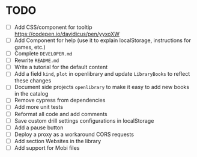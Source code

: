 # TODO

- [ ] Add CSS/component for tooltip https://codepen.io/davidicus/pen/yyxoXW
- [ ] Add Component for help (use it to explain localStorage, instructions for games, etc.)
- [ ] Complete `DEVELOPER.md`
- [ ] Rewrite `README.md`
- [ ] Write a tutorial for the default content
- [ ] Add a field `kind`, `plot` in openlibrary and update `LibraryBooks` to reflect these changes
- [ ] Document side projects `openlibrary` to make it easy to add new books in the catalog
- [ ] Remove cypress from dependencies
- [ ] Add more unit tests
- [ ] Reformat all code and add comments
- [ ] Save custom drill settings configurations in localStorage
- [ ] Add a pause button
- [ ] Deploy a proxy as a workaround CORS requests
- [ ] Add section Websites in the library
- [ ] Add support for Mobi files